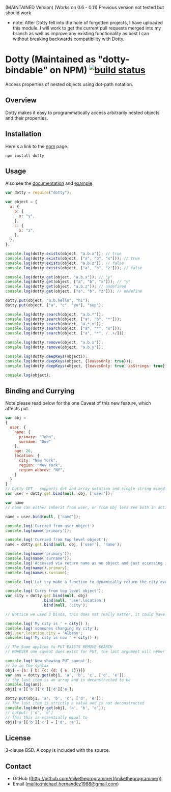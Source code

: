 (MAINTAINED Version) (Works on 0.6 - 0.11) Previous version not tested but should work
* note: After Dotty fell into the hole of forgotten projects, I have uploaded this module. I will work to get the current pull requests merged into my branch as well as improve any existing functionality as best I can without breaking backwards compatibility with Dotty.

Dotty (Maintained as "dotty-bindable" on NPM) [![build status](https://secure.travis-ci.org/miketheprogrammer/dotty.png)](http://travis-ci.org/miketheprogrammer/dotty)
=====

Access properties of nested objects using dot-path notation.

Overview
--------

Dotty makes it easy to programmatically access arbitrarily nested objects and
their properties.


Installation
------------

Here's a link to the [npm](https://npmjs.org/package/dotty) page. 

	npm install dotty


Usage
-----

Also see the [documentation](http://deoxxa.github.com/dotty/docs/) and
[example](example.js).

```javascript
var dotty = require("dotty");

var object = {
  a: {
    b: {
      x: "y",
    },
    c: {
      x: "z",
    },
  },
};

console.log(dotty.exists(object, "a.b.x")); // true
console.log(dotty.exists(object, ["a", "b", "x"])); // true
console.log(dotty.exists(object, "a.b.z")); // false
console.log(dotty.exists(object, ["a", "b", "z"])); // false

console.log(dotty.get(object, "a.b.x")); // "y"
console.log(dotty.get(object, ["a", "b", "x"])); // "y"
console.log(dotty.get(object, "a.b.z")); // undefined
console.log(dotty.get(object, ["a", "b", "z"])); // undefine

dotty.put(object, "a.b.hello", "hi");
dotty.put(object, ["a", "c", "yo"], "sup");

console.log(dotty.search(object, "a.b.*"));
console.log(dotty.search(object, ["a", "b", "*"]));
console.log(dotty.search(object, "a.*.x"));
console.log(dotty.search(object, ["a", "*", "x"]));
console.log(dotty.search(object, ["a", "*", /..+/]));

console.log(dotty.remove(object, "a.b.x"));
console.log(dotty.remove(object, "a.b.y"));

console.log(dotty.deepKeys(object));
console.log(dotty.deepKeys(object, {leavesOnly: true}));
console.log(dotty.deepKeys(object, {leavesOnly: true, asStrings: true}));

console.log(object);
```

Binding and Currying
----
Note please read below for the one Caveat of this new feature, which affects put.

```javascript
var obj = 
{
  user: {
    name: {
      primary: "John",
      surname: "Doe"
    },
    age: 26,
    location: {
      city: "New York",
      region: "New York",
      region_abbrev: "NY",
    }
  }
}
// Dotty GET - supports dot and array notation and single string mixed in, as long as arguments length > 2
var user = dotty.get.bind(null, obj, ['user']);

var name
// name can either inherit from user, or from obj lets see both in action

name = user.bind(null, ['name']);

console.log('Curried from user object')
console.log(name('primary'));

console.log('Curried from top level object');
name = dotty.get.bind(null, obj, ['user'], 'name');

console.log(name('primary'));
console.log(name('surname'));
console.log('Accessed via return name as an object and just accessing its properties.');
console.log(name().primary);
console.log(name().surname);

console.log('Let try make a function to dynamically return the city even if it is changed from somewhere else in the program');

console.log('Curry from top level object');
var city = dotty.get.bind(null, obj)
                .bind(null, 'user.location')
                .bind(null, 'city');

// Nottice we used 3 binds, this does not really matter, it could have been one, it is just to prove the point of currying.

console.log('My city is ' + city() );
console.log('someones changing my city');
obj.user.location.city = 'Albany';
console.log('My city is now ' + city() );

// The Same applies to PUT EXISTS REMOVE SEARCH
// HOWEVER one caveat does exist for PUT, the last argument will never be deconstructed, it is strictly the value.

console.log('Now showing PUT caveat');
// So in the syntax
obj1 = {a: { b: {c: {d: { e: 1}}}}}
var ans = dotty.get(obj1, 'a', 'b', 'c', ['d', 'e']);
// the last item is an array and is deconstructed to be
console.log(ans);
obj1['a']['b']['c']['d']['e'];

dotty.put(obj1, 'a', 'b', 'c', ['d', 'e']);
// The last item is strictly a value and is not deconstructed
console.log(dotty.get(obj1, 'a', 'b', 'c'));
// output: ['d', 'e']
// Thus this is essentially equal to
obj1['a']['b']['c'] = ['d', 'e'];

```

License
-------

3-clause BSD. A copy is included with the source.

Contact
-------

* GitHub ([http://github.com/miketheprogrammer](miketheprogrammer))
* Email ([mailto:michael.hernandez1988@gmail.com](michael.hernandez1988@gmail.com))
